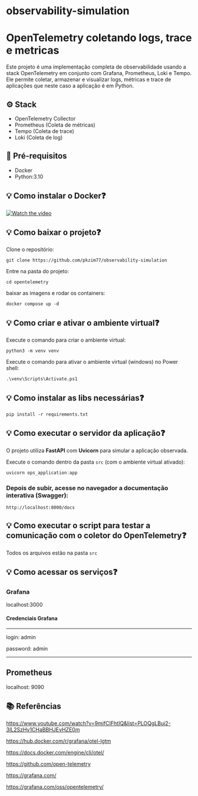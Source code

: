 # observability-simulation

# OpenTelemetry coletando logs, trace e metricas

Este projeto é uma implementação completa de observabilidade usando a stack OpenTelemetry em conjunto com Grafana, Prometheus, Loki e Tempo. Ele permite coletar, armazenar e visualizar logs, métricas e trace de aplicações que neste caso a aplicação é em Python.


## ⚙️ Stack
- OpenTelemetry Collector 
- Prometheus (Coleta de métricas)
- Tempo (Coleta de trace)
- Loki (Coleta de log)

## 📝 Pré-requisitos
* Docker
* Python:3.10


## 💡 Como instalar o Docker❓

[![Watch the video](assets/tutorial-docker.png)](https://www.youtube.com/playlist?list=PLbPvnlmz6e_L_3Zw_fGtMcMY0eAOZnN-H)


## 💡 Como baixar o projeto❓
Clone o repositório:
```
git clone https://github.com/pkzim77/observability-simulation
```
Entre na pasta do projeto:
```
cd opentelemetry
```
baixar as imagens e rodar os containers:
```
docker compose up -d
```

## 💡 Como criar e ativar o ambiente virtual❓
Execute o comando para criar o ambiente virtual:
```
python3 -m venv venv
```
Execute o comando para ativar o ambiente virtual (windows) no Power shell:
```
.\venv\Scripts\Activate.ps1
```

## 💡 Como instalar as libs necessárias❓
```
pip install -r requirements.txt
```

## 💡 Como executar o servidor da aplicação❓

O projeto utiliza **FastAPI** com **Uvicorn** para simular a aplicação observada.

Execute o comando dentro da pasta `src` (com o ambiente virtual ativado):

```powershell
uvicorn ops_application:app
```
### Depois de subir, acesse no navegador a documentação interativa (Swagger):
```
http://localhost:8000/docs
```
## 💡 Como executar o script para testar a comunicação com o coletor do OpenTelemetry❓

Todos os arquivos estão na pasta ```src```

## 💡 Como acessar os serviços❓

### Grafana
localhost:3000 

#### Credenciais Grafana
____________________________

login: admin

password: admin

____________________________

## Prometheus
localhost: 9090

## 📚 Referências
https://www.youtube.com/watch?v=9mifCIFhtIQ&list=PLOQgLBuj2-3IL2SzHv1CHaBBHJEvHZE0m

https://hub.docker.com/r/grafana/otel-lgtm

https://docs.docker.com/engine/cli/otel/

https://github.com/open-telemetry

https://grafana.com/

https://grafana.com/oss/opentelemetry/
